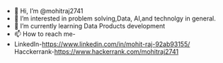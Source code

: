 - 👋 Hi, I’m @mohitraj2741
- 👀 I’m interested in problem solving,Data, AI,and technolgy in general.
- 🌱 I’m currently learning Data Products development
- 📫 How to reach me- 
- 
  LinkedIn-https://www.linkedin.com/in/mohit-raj-92ab93155/
  Hacckerrank-https://www.hackerrank.com/mohitraj2741

<!---
mohitraj2741/mohitraj2741 is a ✨ special ✨ repository because its `README.md` (this file) appears on your GitHub profile.
You can click the Preview link to take a look at your changes.
--->

